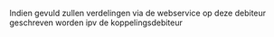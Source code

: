 Indien gevuld zullen verdelingen via de webservice op deze debiteur geschreven worden ipv de koppelingsdebiteur